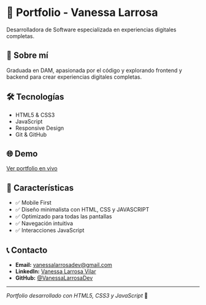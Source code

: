 # 💼 Portfolio - Vanessa Larrosa

Desarrolladora de Software especializada en experiencias digitales completas.

## 🚀 Sobre mí
Graduada en DAM, apasionada por el código y explorando frontend y backend para crear experiencias digitales completas.

## 🛠️ Tecnologías
- HTML5 & CSS3
- JavaScript
- Responsive Design
- Git & GitHub

## 🌐 Demo
[Ver portfolio en vivo](https://vanessalarrosadev.github.io/)

## 📱 Características
- ✅ Mobile First
- ✅ Diseño minimalista con HTML, CSS y JAVASCRIPT
- ✅ Optimizado para todas las pantallas
- ✅ Navegación intuitiva
- ✅ Interacciones JavaScript

## 📞 Contacto
- **Email:** vanessalarrosadev@gmail.com
- **LinkedIn:** [Vanessa Larrosa Vilar](https://www.linkedin.com/in/vanessa-larrosa-vilar/)
- **GitHub:** [@VanessaLarrosaDev](https://github.com/VanessaLarrosaDev)

---
*Portfolio desarrollado con HTML5, CSS3 y JavaScript* 🚀
